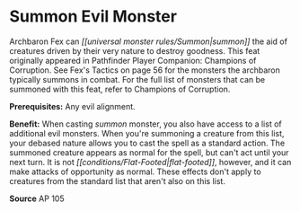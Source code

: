 ﻿---
cssclass: [feats]

---
# Summon Evil Monster

Archbaron Fex can _[[universal monster rules/Summon|summon]]_ the aid of creatures driven by their very nature to destroy goodness. This feat originally appeared in Pathfinder Player Companion: Champions of Corruption. See Fex's Tactics on page 56 for the monsters the archbaron typically summons in combat. For the full list of monsters that can be summoned with this feat, refer to Champions of Corruption.

**Prerequisites:** Any evil alignment.

**Benefit:** When casting _summon_ monster, you also have access to a list of additional evil monsters. When you're summoning a creature from this list, your debased nature allows you to cast the spell as a standard action. The summoned creature appears as normal for the spell, but can't act until your next turn. It is not _[[conditions/Flat-Footed|flat-footed]]_, however, and it can make attacks of opportunity as normal. These effects don't apply to creatures from the standard list that aren't also on this list.

**Source** AP 105